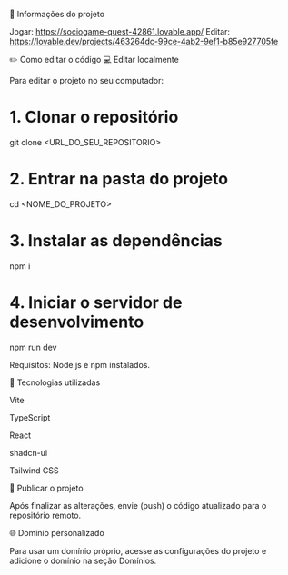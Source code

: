 
🔗 Informações do projeto

Jogar: https://sociogame-quest-42861.lovable.app/
Editar: https://lovable.dev/projects/463264dc-99ce-4ab2-9ef1-b85e927705fe

✏️ Como editar o código
💻 Editar localmente

Para editar o projeto no seu computador:

# 1. Clonar o repositório
git clone <URL_DO_SEU_REPOSITORIO>

# 2. Entrar na pasta do projeto
cd <NOME_DO_PROJETO>

# 3. Instalar as dependências
npm i

# 4. Iniciar o servidor de desenvolvimento
npm run dev


Requisitos: Node.js e npm instalados.

🧰 Tecnologias utilizadas

Vite

TypeScript

React

shadcn-ui

Tailwind CSS

🚀 Publicar o projeto

Após finalizar as alterações, envie (push) o código atualizado para o repositório remoto.

🌐 Domínio personalizado

Para usar um domínio próprio, acesse as configurações do projeto e adicione o domínio na seção Domínios.

